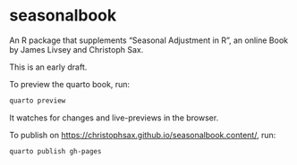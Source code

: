
<!-- README.md is generated from README.Rmd. Please edit that file -->

# seasonalbook

<!-- badges: start -->
<!-- badges: end -->

An R package that supplements “Seasonal Adjustment in R”, an online Book
by James Livsey and Christoph Sax.

This is an early draft.

To preview the quarto book, run:

``` sh
quarto preview
```

It watches for changes and live-previews in the browser.

To publish on <https://christophsax.github.io/seasonalbook.content/>,
run:

``` sh
quarto publish gh-pages
```
